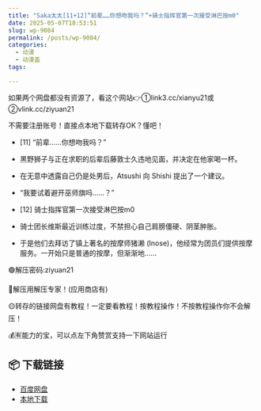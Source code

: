 ```yaml
---
title: "Saka太太[11+12]“前辈……你想吻我吗？”+骑士指挥官第一次接受淋巴按m0"
date: 2025-05-07T18:53:51
slug: wp-9084
permalink: /posts/wp-9084/
categories:
  - 动漫
  - 动漫盖
tags:

---
```


如果两个网盘都没有资源了，看这个网站👉①link3.cc/xianyu21或②vlink.cc/ziyuan21

不需要注册账号！直接点本地下载转存OK？懂吧！

*   \[11\] “前辈……你想吻我吗？”
*   黑野狮子与正在求职的后辈后藤敦士久违地见面，并决定在他家喝一杯。
*   在无意中透露自己仍是处男后，Atsushi 向 Shishi 提出了一个建议。
*   “我要试着避开巫师旗吗……？”

*   \[12\] 骑士指挥官第一次接受淋巴按m0
*   骑士团长维斯最近训练过度，不禁担心自己肩膀僵硬、阴茎肿胀。
*   于是他们去拜访了镇上著名的按摩师猪濑 (Inose)，他经常为团员们提供按摩服务。一开始只是普通的按摩，但渐渐地……

🟢解压密码:ziyuan21

🔵解压用解压专家！(应用商店有)

🟡转存的链接网盘有教程！一定要看教程！按教程操作！不按教程操作你不会解压！

💰🈶能力的宝，可以点左下角赞赏支持一下网站运行

## 📦 下载链接
- [百度网盘](https://blziyuan21.com/pay-download/9084?key=1b02035557&down_id=0)
- [本地下载](https://blziyuan21.com/pay-download/9084?key=1b02035557&down_id=1)

